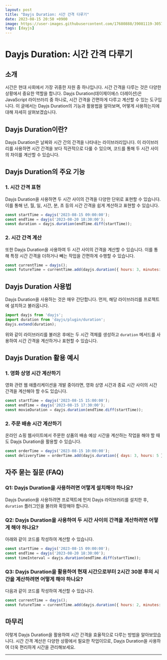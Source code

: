 ```yaml
---
layout: post
title: "Dayjs Duration: 시간 간격 다루기"
date: 2023-08-15 20:50 +0900
image: https://user-images.githubusercontent.com/17680888/39081119-3057bbe2-456e-11e8-862c-646133ad4b43.png
tags: [dayjs]
---
```


# **Dayjs Duration: 시간 간격 다루기**

## **소개**

시간은 현대 사회에서 가장 귀중한 자원 중 하나입니다. 시간 간격을 다루는 것은 다양한 상황에서 중요한 역할을 합니다. Dayjs Duration(데이제이에스 더레이션)은 JavaScript 라이브러리 중 하나로, 시간 간격을 간편하게 다루고 계산할 수 있는 도구입니다. 이 글에서는 Dayjs Duration의 기능과 활용법을 알아보며, 어떻게 사용하는지에 대해 자세히 살펴보겠습니다.

## **Dayjs Duration이란?**

Dayjs Duration은 날짜와 시간 간의 간격을 나타내는 라이브러리입니다. 이 라이브러리를 사용하면 시간 간격을 보다 직관적으로 다룰 수 있으며, 코드를 통해 두 시간 사이의 차이를 계산할 수 있습니다.

## **Dayjs Duration의 주요 기능**

### **1. 시간 간격 표현**

Dayjs Duration을 사용하면 두 시간 사이의 간격을 다양한 단위로 표현할 수 있습니다. 이를 통해 년, 월, 일, 시간, 분, 초 등의 시간 간격을 쉽게 계산하고 표현할 수 있습니다.

```javascript
const startTime = dayjs('2023-08-15 09:00:00');
const endTime = dayjs('2023-08-20 18:30:00');
const duration = dayjs.duration(endTime.diff(startTime));
```

### **2. 시간 간격 계산**

또한 Dayjs Duration을 사용하여 두 시간 사이의 간격을 계산할 수 있습니다. 이를 통해 특정 시간 간격을 더하거나 빼는 작업을 간편하게 수행할 수 있습니다.

```javascript
const currentTime = dayjs();
const futureTime = currentTime.add(dayjs.duration({ hours: 3, minutes: 30 }));
```

## **Dayjs Duration 사용법**

Dayjs Duration을 사용하는 것은 매우 간단합니다. 먼저, 해당 라이브러리를 프로젝트에 설치하고 불러옵니다.

```javascript
import dayjs from 'dayjs';
import duration from 'dayjs/plugin/duration';
dayjs.extend(duration);
```

위와 같이 라이브러리를 불러온 후에는 두 시간 객체를 생성하고 `duration` 메서드를 사용하여 시간 간격을 계산하거나 표현할 수 있습니다.

## **Dayjs Duration 활용 예시**

### **1. 영화 상영 시간 계산하기**

영화 관련 웹 애플리케이션을 개발 중이라면, 영화 상영 시간과 종료 시간 사이의 시간 간격을 계산해야 할 수도 있습니다.

```javascript
const startTime = dayjs('2023-08-15 15:00:00');
const endTime = dayjs('2023-08-15 17:30:00');
const movieDuration = dayjs.duration(endTime.diff(startTime));
```

### **2. 주문 배송 시간 계산하기**

온라인 쇼핑 웹사이트에서 주문한 상품의 배송 예상 시간을 계산하는 작업을 해야 할 때도 Dayjs Duration을 활용할 수 있습니다.

```javascript
const orderTime = dayjs('2023-08-15 10:00:00');
const deliveryTime = orderTime.add(dayjs.duration({ days: 3, hours: 5 }));
```

## **자주 묻는 질문 (FAQ)**

### **Q1: Dayjs Duration을 사용하려면 어떻게 설치해야 하나요?**

Dayjs Duration을 사용하려면 프로젝트에 먼저 Dayjs 라이브러리를 설치한 후, `duration` 플러그인을 불러와 확장해야 합니다.

### **Q2: Dayjs Duration을 사용하여 두 시간 사이의 간격을 계산하려면 어떻게 해야 하나요?**

아래와 같이 코드를 작성하여 계산할 수 있습니다.

```javascript
const startTime = dayjs('2023-08-15 09:00:00');
const endTime = dayjs('2023-08-20 18:30:00');
const timeInterval = dayjs.duration(endTime.diff(startTime));
```

### **Q3: Dayjs Duration을 활용하여 현재 시간으로부터 2시간 30분 후의 시간을 계산하려면 어떻게 해야 하나요?**

다음과 같이 코드를 작성하여 계산할 수 있습니다.

```javascript
const currentTime = dayjs();
const futureTime = currentTime.add(dayjs.duration({ hours: 2, minutes: 30 }));
```

## **마무리**

이렇게 Dayjs Duration을 활용하여 시간 간격을 효율적으로 다루는 방법을 알아보았습니다. 시간 간격 계산은 다양한 상황에서 필요한 작업이므로, Dayjs Duration을 사용하여 더욱 편리하게 시간을 관리해보세요.

---

